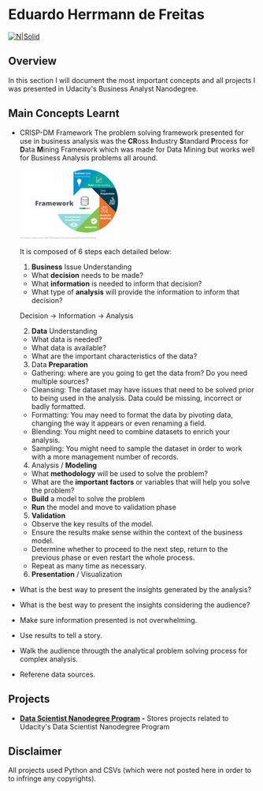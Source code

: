 # Eduardo Herrmann de Freitas

[![N|Solid](https://www.python.org/static/community_logos/python-powered-w-70x28.png)](https://www.python.org/)

## Overview

In this section I will document the most important concepts and all projects I was presented in Udacity's Business Analyst Nanodegree.

## Main Concepts Learnt

- CRISP-DM Framework
  The problem solving framework presented for use in business analysis was the **CR**oss **I**ndustry **S**tandard **P**rocess for **D**ata **M**ining Framework which was made for Data Mining but works well for Business Analysis problems all around.

  <img src="https://github.com/ehfreitas/Main/blob/main/02.%20Business%20Analyst%20Nanodegree/CRISM-DM.jpg" alt="CRISM-DM Framework" width="200"/>

  It is composed of 6 steps each detailed below:

  1. **Business** Issue Understanding

  - What **decision** needs to be made?
  - What **information** is needed to inform that decision?
  - What type of **analysis** will provide the information to inform that decision?

  Decision -> Information -> Analysis

  2. **Data** Understanding

  - What data is needed?
  - What data is available?
  - What are the important characteristics of the data?

  3. Data **Preparation**

  - Gathering: where are you going to get the data from? Do you need multiple sources?
  - Cleansing: The dataset may have issues that need to be solved prior to being used in the analysis. Data could be missing, incorrect or badly formatted.
  - Formatting: You may need to format the data by pivoting data, changing the way it appears or even renaming a field.
  - Blending: You might need to combine datasets to enrich your analysis.
  - Sampling: You might need to sample the dataset in order to work with a more management number of records.

  4. Analysis / **Modeling**

  - What **methodology** will be used to solve the problem?
  - What are the **important factors** or variables that will help you solve the problem?
  - **Build** a model to solve the problem
  - **Run** the model and move to validation phase

  5. **Validation**

  - Observe the key results of the model.
  - Ensure the results make sense within the context of the business model.
  - Determine whether to proceed to the next step, return to the previous phase or even restart the whole process.
  - Repeat as many time as necessary.

  6. **Presentation** / Visualization

- What is the best way to present the insights generated by the analysis?
- What is the best way to present the insights considering the audience?
- Make sure information presented is not overwhelming.
- Use results to tell a story.
- Walk the audience througth the analytical problem solving process for complex analysis.
- Referene data sources.

## Projects

- **[Data Scientist Nanodegree Program](https://github.com/ehfreitas/Main/tree/main/01.%20Data%20Scientist%20Nanodegree/) -** Stores projects related to Udacity's Data Scientist Nanodegree Program

## Disclaimer

All projects used Python and CSVs (which were not posted here in order to to infringe any copyrights).
